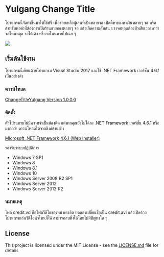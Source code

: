 # Yulgang Change Title
โปรแกรมนี้จัดทำขึ้นมาให้ใช้ฟรี เพื่อช่วยเหลือผู้เล่นที่เปิดหลายจอ เปิดตี้หาของหาเงินหลายๆ จอ หรือสำหรับพ่อค้าที่ต้องการเปิดร้านขายของหลายๆ จอ แล้วเกิดความสับสน บางจอหลุดต้องมัวเสียเวลาหาว่าจอไหนหลุด จอได้เด้ง หรือจอไหนหายไปเฉย ๆ

![](https://i.imgur.com/mbPWe9N.png)
## เริ่มต้นใช้งาน

โปรแกรมนี้เขียนด้วยโปรแกรม Visual Studio 2017 และใช้ .NET Framework เวอร์ชั่น 4.6.1 เป็นอย่างต่ำ
### ดาวน์โหลด
[ChangeTitleYulgang Version 1.0.0.0](https://github.com/meawmuay/yulgang-change-titile/releases/download/v1.0.0.0/ChangeTitleYulgang-v1.0.0.0.zip "ChangeTitleYulgang Latest Version")

### ติดตั้ง
ตัวโปรแกรมไม่มีความจำเป็นต้องติด แต่หากคุณยังไม่ได้ลง .NET Framework เวอร์ชั่น 4.6.1 หรือมากกว่า ดาวน์โหลดได้จากลิงค์ด้านล่าง

[Microsoft .NET Framework 4.6.1 (Web Installer)](https://www.microsoft.com/en-us/download/details.aspx?id=49981 "Microsoft .NET Framework 4.6.1 (Web Installer)")

รองรับระบบปฏิบัติการ
- Windows 7 SP1
- Windows 8
- Windows 8.1
- Windows 10
- Windows Server 2008 R2 SP1
- Windows Server 2012
- Windows Server 2012 R2

### หมายเหตุ
ไฟล์ credit.vd คือไฟล์วีดีโอของหน้าเครดิต ทดลองเปลี่ยนชื่อเป็น credit.avi แล้วเปิดด้วยโปรแกรมเล่นวีดีโอตัวไหนก็ได้ สามารถลบทิ้งได้โดยไม่มีปัญหาใด ๆ
## License

This project is licensed under the MIT License - see the [LICENSE.md](LICENSE.md) file for details